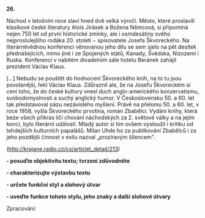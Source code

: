 **26.**

Náchod v letošním roce slaví hned dvě velká výročí. Město, které proslavili klasikové české literatury Alois Jirásek a Božena Němcová, si připomíná nejen 750 let od první historické zmínky, ale i osmdesátiny svého nejproslulejšího rodáka 20. století − spisovatele Josefa Škvoreckého. Na literárněvědnou konferenci věnovanou jeho dílu se sem sjelo na pět desítek přednášejících, mimo jiné i ze Spojených států, Kanady, Švédska, Nizozemí i Ruska. Konferenci v nabitém divadelním sále hotelu Beránek zahájil prezident Václav Klaus.

[…] Nebudu se pouštět do hodnocení Škvoreckého knih, na to tu jsou povolanější, řekl Václav Klaus. Zdůraznil ale, že na Josefu Škvoreckém si cení toho, že do české kultury vnesl duch anglo-amerického konzervatismu, svobodomyslnosti a suchý anglický humor. V Československu 50. a 60. let tak představoval oázu nezávislého myšlení. Právě na přelomu 50. a 60. let, v roce 1958, vyšla Škvoreckého prvotina, román Zbabělci. Vydání knihy, která beze všech příkras líčí chování náchodských za 2. světové války a na jejím konci, bylo literární událostí. Mladý autor si tím ovšem vysloužil i kritiku od tehdejších kulturních papalášů. Milan Uhde ho za publikování Zbabělců i za jeho pozdější činnost v exilu nazval „prozíravým šílencem&quot;.

(http://krajane.radio.cz/cs/article\_detail/213)

**- posuďte objektivitu textu; tvrzení zdůvodněte**

**- charakterizujte výstavbu textu**

**- určete funkční styl a slohový útvar**

**- uveďte funkce tohoto stylu, jeho znaky a další slohové útvary**

Zpracování:

